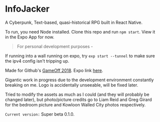 # InfoJacker
A Cyberpunk, Text-based, quasi-historical RPG built in React Native.

To run, you need Node installed. Clone this repo and run `npm start`. View it in the Expo App for now.

> For personal development purposes - 

If running into a wall running on expo, try `exp start --tunnel` to make sure the ipv4 config isn't tripping up.

Made for Github's [GameOff 2018](https://itch.io/jam/game-off-2018). Expo link [here](https://expo.io/@mordax/infojacker). 

Gigantic work in progress due to the development environment constantly breaking on me. Logo is accidentally unseeable, will be fixed later.

Tried to modify the assets as much as I could (and they will probably be changed later), but photo/picture credits go to Liam Reid and Greg Girard for the bedroom picture and Kowloon Walled City photos respectively.

`Current version:` Super beta 0.1.0.